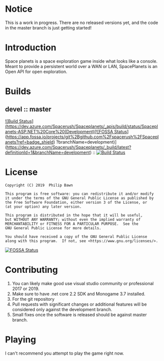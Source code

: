 # Notice
This is a work in progress. There are no released versions yet, and the code in the master branch is just getting started!

# Introduction 
Space planets is a space exploration game inside what looks like a console. Meant to provide a persistent world over a WAN or LAN, SpacePlanets is an Open API for open exploration.

# Builds
## devel :: master
[![Build Status](https://dev.azure.com/Spacerush/Spaceplanets/_apis/build/status/Spaceplanets-ASP.NET%20Core%20(Development)[![FOSSA Status](https://app.fossa.io/api/projects/git%2Bgithub.com%2Fspacerush%2FSpaceplanets.svg?type=shield)](https://app.fossa.io/projects/git%2Bgithub.com%2Fspacerush%2FSpaceplanets?ref=badge_shield)
?branchName=development)](https://dev.azure.com/Spacerush/Spaceplanets/_build/latest?definitionId=1&branchName=development) :: [![Build Status](https://dev.azure.com/Spacerush/Spaceplanets/_apis/build/status/Spaceplanets-ASP.NET%20Core-CI%20(Master)?branchName=master)](https://dev.azure.com/Spacerush/Spaceplanets/_build/latest?definitionId=2&branchName=master)

# License

    Copyright (C) 2019  Philip Bawn

    This program is free software: you can redistribute it and/or modify
    it under the terms of the GNU General Public License as published by
    the Free Software Foundation, either version 3 of the License, or
    (at your option) any later version.

    This program is distributed in the hope that it will be useful,
    but WITHOUT ANY WARRANTY; without even the implied warranty of
    MERCHANTABILITY or FITNESS FOR A PARTICULAR PURPOSE.  See the
    GNU General Public License for more details.

    You should have received a copy of the GNU General Public License
    along with this program.  If not, see <https://www.gnu.org/licenses/>.
	

[![FOSSA Status](https://app.fossa.io/api/projects/git%2Bgithub.com%2Fspacerush%2FSpaceplanets.svg?type=large)](https://app.fossa.io/projects/git%2Bgithub.com%2Fspacerush%2FSpaceplanets?ref=badge_large)

# Contributing
1.	You can likely make good use visual studio community or professional 2017 or 2019.
2.	Make sure to have .net core 2.2 SDK and Monogame 3.7 installed.
3.	For the git repository
4.  Pull requests with significant changes or additional features will be considered only against the development branch.
5.  Small fixes once the software is released should be against master branch.

# Playing

I can't recommend you attempt to play the game right now.